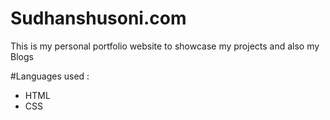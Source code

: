 # Sudhanshusoni.com
 This is my personal portfolio website to showcase my projects and also my Blogs
 
 #Languages used : 
 - HTML
 - CSS
